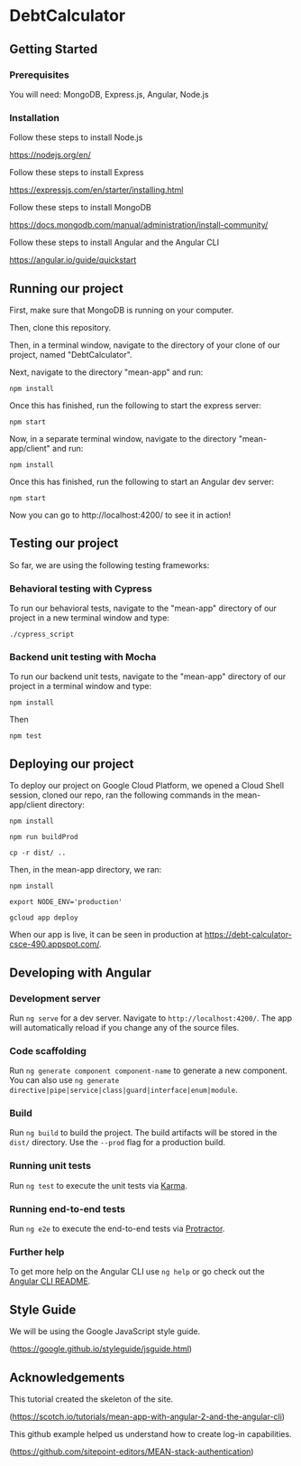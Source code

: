 # DebtCalculator

## Getting Started

### Prerequisites

You will need: MongoDB, Express.js, Angular, Node.js

### Installation

Follow these steps to install Node.js

https://nodejs.org/en/

Follow these steps to install Express

https://expressjs.com/en/starter/installing.html

Follow these steps to install MongoDB

https://docs.mongodb.com/manual/administration/install-community/

Follow these steps to install Angular and the Angular CLI

https://angular.io/guide/quickstart

## Running our project

First, make sure that MongoDB is running on your computer.

Then, clone this repository.

Then, in a terminal window, navigate to the directory of your clone of our project, named "DebtCalculator".

Next, navigate to the directory "mean-app" and run:
```
npm install
```
Once this has finished, run the following to start the express server:
```
npm start
```
Now, in a separate terminal window, navigate to the directory "mean-app/client" and run:
```
npm install
```
Once this has finished, run the following to start an Angular dev server:
```
npm start
```
Now you can go to http://localhost:4200/ to see it in action!

## Testing our project

So far, we are using the following testing frameworks:

### Behavioral testing with Cypress

To run our behavioral tests, navigate to the "mean-app" directory of our project in a new terminal window and type:
```
./cypress_script
```

### Backend unit testing with Mocha

To run our backend unit tests, navigate to the "mean-app" directory of our project in a terminal window and type:
```
npm install
```
Then
```
npm test
```

## Deploying our project

To deploy our project on Google Cloud Platform, we opened a Cloud Shell session, cloned our repo, ran the following commands in the mean-app/client directory:
```
npm install
```
```
npm run buildProd
```
```
cp -r dist/ ..
```
Then, in the mean-app directory, we ran:
```
npm install
```
```
export NODE_ENV='production'
```
```
gcloud app deploy
```
When our app is live, it can be seen in production at https://debt-calculator-csce-490.appspot.com/.

## Developing with Angular

### Development server

Run `ng serve` for a dev server. Navigate to `http://localhost:4200/`. The app will automatically reload if you change any of the source files.

### Code scaffolding

Run `ng generate component component-name` to generate a new component. You can also use `ng generate directive|pipe|service|class|guard|interface|enum|module`.

### Build

Run `ng build` to build the project. The build artifacts will be stored in the `dist/` directory. Use the `--prod` flag for a production build.

### Running unit tests

Run `ng test` to execute the unit tests via [Karma](https://karma-runner.github.io).

### Running end-to-end tests

Run `ng e2e` to execute the end-to-end tests via [Protractor](http://www.protractortest.org/).

### Further help

To get more help on the Angular CLI use `ng help` or go check out the [Angular CLI README](https://github.com/angular/angular-cli/blob/master/README.md).

## Style Guide

We will be using the Google JavaScript style guide.

(https://google.github.io/styleguide/jsguide.html)

## Acknowledgements

This tutorial created the skeleton of the site.

(https://scotch.io/tutorials/mean-app-with-angular-2-and-the-angular-cli)

This github example helped us understand how to create log-in capabilities.

(https://github.com/sitepoint-editors/MEAN-stack-authentication)
